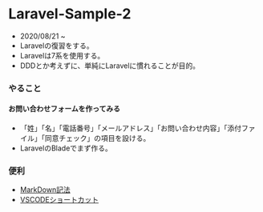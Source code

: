 # Laravel-Sample-2

- 2020/08/21 ~
- Laravelの復習をする。
- Laravelは7系を使用する。
- DDDとか考えずに、単純にLaravelに慣れることが目的。

### やること

#### お問い合わせフォームを作ってみる

- 「姓」「名」「電話番号」「メールアドレス」「お問い合わせ内容」「添付ファイル」「同意チェック」の項目を設ける。
- LaravelのBladeでまず作る。



### 便利
- [MarkDown記法](https://notepm.jp/help/how-to-markdown)
- [VSCODEショートカット](https://qiita.com/naru0504/items/99495c4482cd158ddca8)



